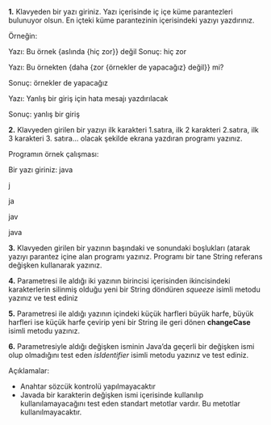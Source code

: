 **1.**
Klavyeden bir yazı giriniz. Yazı içerisinde iç içe küme parantezleri bulunuyor olsun. En içteki küme parantezinin
içerisindeki yazıyı yazdırınız.

Örneğin:

Yazı:
Bu örnek {aslında {hiç zor}} değil
Sonuç: hiç zor

Yazı: Bu örnekten {daha {zor {örnekler de yapacağız}
değil}} mi?

Sonuç: örnekler de yapacağız

Yazı:
Yanlış bir giriş için hata mesajı yazdırılacak

Sonuç: yanlış bir giriş

**2.**  Klavyeden girilen bir yazıyı ilk karakteri 1.satıra, ilk 2 karakteri 2.satıra, ilk 3 karakteri 3. satıra... olacak
şekilde ekrana yazdıran programı yazınız.

Programın örnek çalışması:

Bir yazı giriniz: java

j

ja

jav

java

**3.** Klavyeden girilen bir yazının başındaki ve sonundaki boşlukları (atarak yazıyı parantez içine alan
programı yazınız. Programı bir tane String referans değişken kullanarak yazınız.

**4.** Parametresi ile aldığı iki yazının birincisi içerisinden ikincisindeki karakterlerin silinmiş olduğu yeni bir
String döndüren *squeeze* isimli metodu yazınız ve test ediniz

**5.** Parametresi ile aldığı yazının içindeki küçük harfleri büyük harfe, büyük harfleri ise küçük harfe çevirip yeni
bir String ile geri dönen **changeCase** isimli metodu yazınız.

**6.** Parametresiyle aldığı değişken isminin Java’da geçerli bir değişken ismi olup olmadığını test eden *isIdentifier*
isimli metodu yazınız ve test ediniz.

Açıklamalar:

- Anahtar sözcük kontrolü yapılmayacaktır
- Javada bir karakterin değişken ismi içerisinde kullanılıp kullanılamayacağını test eden standart metotlar
  vardır. Bu metotlar kullanılmayacaktır.